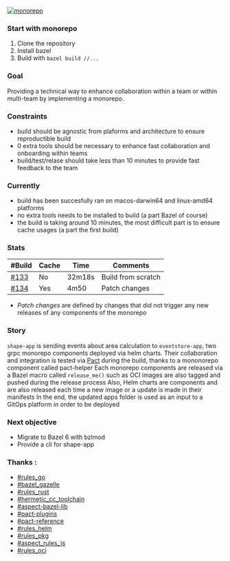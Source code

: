 [![monorepo](https://github.com/opicaud/monorepo/actions/workflows/main.yml/badge.svg)](https://github.com/opicaud/monorepo/actions/workflows/main.yml)
### Start with monorepo
1. Clone the repository
2. Install bazel
3. Build with `bazel build //...`  

### Goal
Providing a technical way to enhance collaboration within a team or within multi-team by implementing a monorepo.

### Constraints
- build should be agnostic from plaforms and architecture to ensure reproductible build
- 0 extra tools should be necessary to enhance fast collaboration and onboarding within teams
- build/test/relase should take less than 10 minutes to provide fast feedback to the team

### Currently
- build has been succesfully ran on macos-darwin64 and linux-amd64 platforms
- no extra tools needs to be installed to build (a part Bazel of course)
- the build is taking around 10 minutes, the most difficult part is to ensure cache usages (a part the first build)

### Stats
| #Build                                                                              | Cache | Time   | Comments           |
|-------------------------------------------------------------------------------------|-------|--------|--------------------|
| [#133](https://github.com/opicaud/monorepo/actions/runs/5685417265/job/15410258206) | No    | 32m18s | Build from scratch |
| [#134](https://github.com/opicaud/monorepo/actions/runs/5688779558/job/15419186110) | Yes   | 4m50   | Patch changes      |

- _Patch changes_ are defined by changes that did not trigger any new releases of any components of the monorepo

### Story
`shape-app` is sending events about area calculation to `eventstore-app`, two grpc monorepo components deployed via helm charts.
Their collaboration and integration is tested via [Pact](https://docs.pact.io/) during the build, thanks to a mononorepo component called pact-helper
Each monorepo components are released via a Bazel macro called `release_me()` such as OCI images are also tagged and pushed during the release process
Also, Helm charts are components and are also released each time a new image or a update is made in their manifests
In the end, the updated apps folder is used as an input to a GitOps platform in order to be deployed

### Next objective
- Migrate to Bazel 6 with bzlmod
- Provide a cli for shape-app

### Thanks :
- [#rules_go](https://github.com/bazelbuild/rules_go)
- [#bazel_gazelle](https://github.com/bazelbuild/bazel-gazelle)
- [#rules_rust](https://github.com/bazelbuild/rules_rust)
- [#hermetic_cc_toolchain](https://github.com/uber/hermetic_cc_toolchain)
- [#aspect-bazel-lib](https://github.com/aspect-build/bazel-lib)
- [#pact-plugins](https://docs.pact.io/plugins/quick_start)
- [#pact-reference](https://github.com/pact-foundation/pact-reference)
- [#rules_helm](https://github.com/abrisco/rules_helm)
- [#rules_pkg](https://github.com/bazelbuild/rules_pkg)
- [#aspect_rules_js](https://github.com/aspect-build/rules_js)
- [#rules_oci](https://github.com/bazel-contrib/rules_oci)
